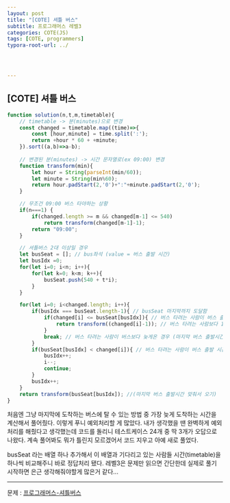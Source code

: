```yaml
---
layout: post
title: "[COTE] 셔틀 버스"
subtitle: 프로그래머스 레벨3
categories: COTE(JS)
tags: [COTE, programmers]
typora-root-url: ../




---
```


## [COTE] 셔틀 버스

```javascript
function solution(n,t,m,timetable){
    // timetable -> 분(minutes)으로 변경
    const changed = timetable.map((time)=>{
        const [hour,minute] = time.split(':');
        return +hour * 60 + +minute;
    }).sort((a,b)=>a-b);
    
    // 변경된 분(minutes) -> 시간 문자열로(ex 09:00) 변경
    function transform(min){
        let hour = String(parseInt(min/60));
        let minute = String(min%60);
        return hour.padStart(2,'0')+":"+minute.padStart(2,'0');
    }

    // 무조건 09:00 버스 타야하는 상황
    if(n===1) {
        if(changed.length >= m && changed[m-1] <= 540)
            return transform(changed[m-1]-1);
        return "09:00";
    }

    // 셔틀버스 2대 이상일 경우
    let busSeat = []; // bus좌석 (value = 버스 출발 시간)
    let busIdx =0;
    for(let i=0; i<n; i++){
        for(let k=0; k<m; k++){
            busSeat.push(540 + t*i);
        }
    }

    for(let i=0; i<changed.length; i++){
        if(busIdx === busSeat.length-1){ // busSeat 마지막까지 도달함
            if(changed[i] <= busSeat[busIdx]){ // 버스 타려는 사람이 버스 출발 시간보다 빨리 옴(탈 수 있는 상황)
                return transform((changed[i]-1)); // 버스 타려는 사람보다 1분 빠르게 오기
            }
            break; // 버스 타려는 사람이 버스보다 늦게온 경우 (마지막 버스 출발시간 맞춰서 오기)
        }
        if(busSeat[busIdx] < changed[i]){ // 버스 타려는 사람이 버스 출발 시간보다 늦게 옴 (해당 bus seat 아무도 못탐)
            busIdx++;
            i--;
            continue;
        }
        busIdx++;
    }
    return transform(busSeat[busIdx]); //(마지막 버스 출발시간 맞춰서 오기)
}
```

처음엔 그냥 마지막에 도착하는 버스에 탈 수 있는 방법 중 가장 늦게 도착하는 시간을 계산해서 풀어줬다. 이렇게 푸니 예외처리할 게 많았다. 내가 생각했을 땐 완벽하게 예외처리를 해줬다고 생각했는데 코드를 돌리니 테스트케이스 24개 중 딱 3개가 오답으로 나왔다. 계속 풀어봐도 뭐가 틀린지 모르겠어서 코드 지우고 아예 새로 풀었다.

busSeat 라는 배열 하나 추가해서 이 배열과 기다리고 있는 사람들 시간(timetable)을 하나씩 비교해주니 바로 정답처리 됐다. 레벨3은 문제만 읽으면 간단한데 실제로 풀기 시작하면 은근 생각해줘야할게 많은거 같다...

---

문제 : [프로그래머스-셔틀버스](https://programmers.co.kr/learn/courses/30/lessons/17678)
